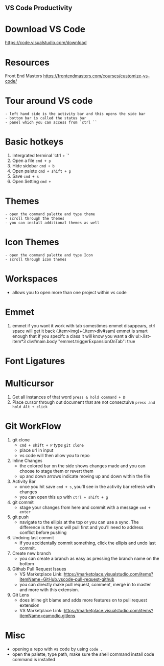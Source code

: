 ## VS Code Productivity

# Download VS Code

https://code.visualstudio.com/download

# Resources

Front End Masters
https://frontendmasters.com/courses/customize-vs-code/

# Tour around VS code
    - left hand side is the activity bar and this opens the side bar
    - bottom bar is called the status bar
    - panel which you can access from `ctrl ``

# Basic hotkeys

1. Intergrated terminal 'ctrl + `'
2. Open a file `cmd + p`
3. Hide sidebar `cmd + b`
4. Open palete `cmd + shift + p`
5. Save `cmd + s`
6. Open Setting `cmd +`

# Themes
    - open the command palette and type theme
    - scroll through the themes
    - you can install additional themes as well

# Icon Themes 
    - open the command palette and type Icon
    - scroll through icon themes

# Workspaces
 - allows you to open more than one project within vs code

# Emmet

1. emmet if you want it work with tab
   somestimes emmet disappears, ctrl space will get it back
   (.item>img)+(.item>div#sam)
   emmet is smart enough that if you specifc a class it will know you want a div
   ul>.list-item\*3
   div#main.body
   "emmet.triggerExpansionOnTab": true

# Font Ligatures


# Multicursor

1. Get all instances of that word `press & hold command + D`
2. Place cursor through out document that are not consectuive `press and hold Alt + click`

# Git WorkFlow

1. git clone
   - `cmd + shift + P` type `git clone`
   - place url in input
   - vs code will then allow you to repo
2. Inline Changes
   - the colored bar on the side shows changes made and you can choose to stage them or revert them
   - up and down arrows indicate moving up and down within the file
3. Activity Bar
   - once you hit save `cmd + s`, you'll see in the activity bar refresh with changes
   - you can open this up with `ctrl + shift + g`
4. git commit
   - stage your changes from here and commit with a message `cmd + enter`
5. git push
   - navigate to the ellipis at the top or you can use a sync. The difference is the sync will pull first and you'll need to address conflict before pushing
6. Undoing last commit
   - if you accidentally commit something, click the ellipis and undo last commit.
7. Create new branch
   - you can create a branch as easy as pressing the branch name on the bottom
8. Github Pull Request Issues
   - VS Marketplace Link: https://marketplace.visualstudio.com/items?itemName=GitHub.vscode-pull-request-github
   - you can directly make pull request, comment, merge in to master and more with this extension.
9. Git Lens
   - does inline git blame and adds more features on to pull request extension
   - VS Marketplace Link: https://marketplace.visualstudio.com/items?itemName=eamodio.gitlens

# Misc

- opening a repo with vs code by using `code .`
- open the palette, type path, make sure the shell command install code command is installed
